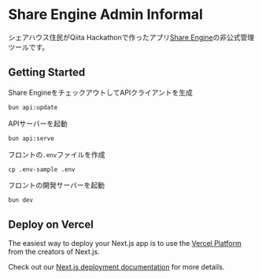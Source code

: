 # Share Engine Admin Informal
シェアハウス住民がQiita Hackathonで作ったアプリ[Share Engine](https://github.com/EngineMaker/share-engine/)の非公式管理ツールです。


## Getting Started

Share EngineをチェックアウトしてAPIクライアントを生成

```bash
bun api:update
```

APIサーバーを起動

```bash
bun api:serve
```

フロントの`.env`ファイルを作成

```
cp .env-sample .env
```

フロントの開発サーバーを起動

```bash
bun dev
```

## Deploy on Vercel

The easiest way to deploy your Next.js app is to use the [Vercel Platform](https://vercel.com/new?utm_medium=default-template&filter=next.js&utm_source=create-next-app&utm_campaign=create-next-app-readme) from the creators of Next.js.

Check out our [Next.js deployment documentation](https://nextjs.org/docs/deployment) for more details.
